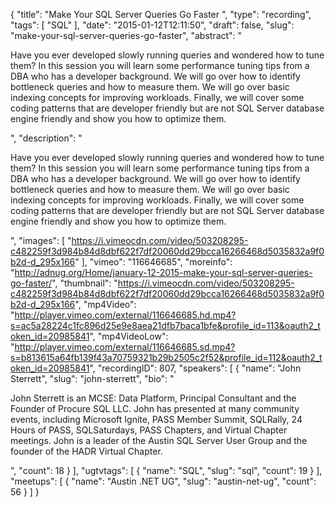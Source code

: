 {
  "title": "Make Your SQL Server Queries Go Faster ",
  "type": "recording",
  "tags": [
    "SQL"
  ],
  "date": "2015-01-12T12:11:50",
  "draft": false,
  "slug": "make-your-sql-server-queries-go-faster",
  "abstract": "<p>Have you ever developed slowly running queries and wondered how to tune them? In this session you will learn some performance tuning tips from a DBA who has a developer background. We will go over how to identify bottleneck queries and how to measure them. We will go over basic indexing concepts for improving workloads. Finally, we will cover some coding patterns that are developer friendly but are not SQL Server database engine friendly and show you how to optimize them.</p>",
  "description": "<p>Have you ever developed slowly running queries and wondered how to tune them? In this session you will learn some performance tuning tips from a DBA who has a developer background. We will go over how to identify bottleneck queries and how to measure them. We will go over basic indexing concepts for improving workloads. Finally, we will cover some coding patterns that are developer friendly but are not SQL Server database engine friendly and show you how to optimize them.</p>",
  "images": [
    "https://i.vimeocdn.com/video/503208295-c482259f3d984b84d8dbf622f7df20060dd29bcca16266468d5035832a9f0b2d-d_295x166"
  ],
  "vimeo": "116646685",
  "moreinfo": "http://adnug.org/Home/january-12-2015-make-your-sql-server-queries-go-faster/",
  "thumbnail": "https://i.vimeocdn.com/video/503208295-c482259f3d984b84d8dbf622f7df20060dd29bcca16266468d5035832a9f0b2d-d_295x166",
  "mp4Video": "http://player.vimeo.com/external/116646685.hd.mp4?s=ac5a28224c1fc896d25e9e8aea21dfb7baca1bfe&profile_id=113&oauth2_token_id=20985841",
  "mp4VideoLow": "http://player.vimeo.com/external/116646685.sd.mp4?s=b813615a64fb139f43a70759321b29b2505c2f52&profile_id=112&oauth2_token_id=20985841",
  "recordingID": 807,
  "speakers": [
    {
      "name": "John Sterrett",
      "slug": "john-sterrett",
      "bio": "<p>John Sterrett is an MCSE: Data Platform, Principal Consultant and the Founder of Procure SQL LLC.  John has presented at many community events, including Microsoft Ignite, PASS Member Summit, SQLRally, 24 Hours of PASS, SQLSaturdays, PASS Chapters, and Virtual Chapter meetings. John is a leader of the Austin SQL Server User Group and the founder of the HADR Virtual Chapter.</p>",
      "count": 18
    }
  ],
  "ugtvtags": [
    {
      "name": "SQL",
      "slug": "sql",
      "count": 19
    }
  ],
  "meetups": [
    {
      "name": "Austin .NET UG",
      "slug": "austin-net-ug",
      "count": 56
    }
  ]
}